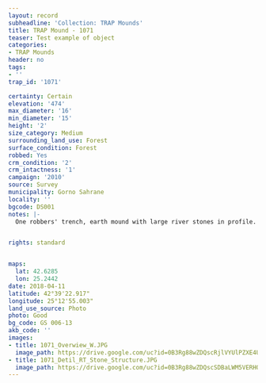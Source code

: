 ```yaml
---
layout: record
subheadline: 'Collection: TRAP Mounds'
title: TRAP Mound - 1071
teaser: Test example of object
categories:
- TRAP Mounds
header: no
tags:
- ''
trap_id: '1071'

certainty: Certain
elevation: '474'
max_diameter: '16'
min_diameter: '15'
height: '2'
size_category: Medium
surrounding_land_use: Forest
surface_condition: Forest
robbed: Yes
crm_condition: '2'
crm_intactness: '1'
campaign: '2010'
source: Survey
municipality: Gorno Sahrane
locality: ''
bgcode: DS001
notes: |-
  One robbers' trench, earth mound with large river stones in profile.


rights: standard


maps:
  lat: 42.6285
  lon: 25.2442
date: 2018-04-11
latitude: 42°39'22.917"
longitude: 25°12'55.003"
land_use_source: Photo
photo: Good
bg_code: GS 006-13
akb_code: ''
images:
- title: 1071_Overwiew_W.JPG
  image_path: https://drive.google.com/uc?id=0B3Rg88wZDQscRjlVYUlPZXE4Um8
- title: 1071_Detil_RT_Stone_Structure.JPG
  image_path: https://drive.google.com/uc?id=0B3Rg88wZDQscSDBaLWM5VERHQlU
---
```

